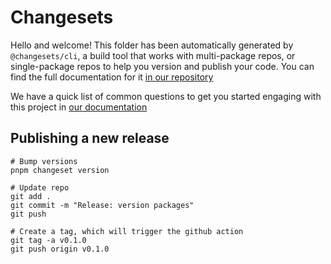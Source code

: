 # Changesets

Hello and welcome! This folder has been automatically generated by `@changesets/cli`, a build tool that works
with multi-package repos, or single-package repos to help you version and publish your code. You can
find the full documentation for it [in our repository](https://github.com/changesets/changesets)

We have a quick list of common questions to get you started engaging with this project in
[our documentation](https://github.com/changesets/changesets/blob/main/docs/common-questions.md)

## Publishing a new release

```
# Bump versions
pnpm changeset version

# Update repo
git add .
git commit -m "Release: version packages"
git push

# Create a tag, which will trigger the github action
git tag -a v0.1.0
git push origin v0.1.0
```
